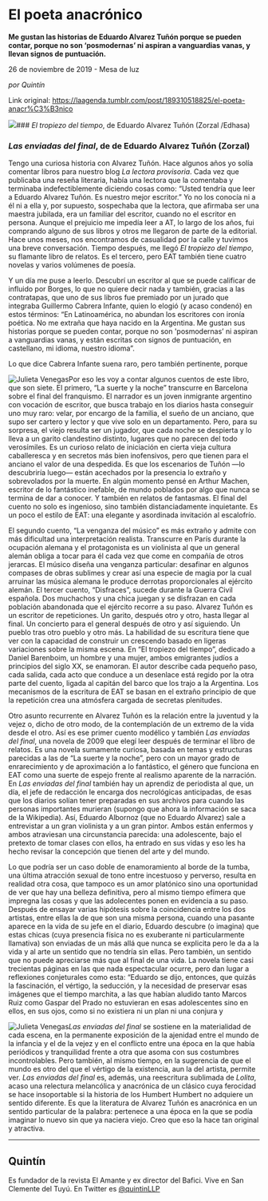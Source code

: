 # El poeta anacrónico

**Me gustan las historias de Eduardo Alvarez Tuñón porque se pueden contar, porque no son ‘posmodernas’ ni aspiran a vanguardias vanas, y llevan signos de puntuación.**

26 de noviembre de 2019 - Mesa de luz

_por Quintín_

Link original: https://laagenda.tumblr.com/post/189310518825/el-poeta-anacr%C3%B3nico

![](https://64.media.tumblr.com/d8664dc2c2db262dfce6fbdcec8a155b/c48cb0656d6547eb-fd/s500x750/48c4f2a673c40f91a3b7c1af8e1955b79eff38c9.jpg)### *El tropiezo del tiempo*, de Eduardo Alvarez Tuñón (Zorzal /Edhasa)

### *Las enviadas del final*, de de Eduardo Alvarez Tuñón (Zorzal)

  


Tengo una curiosa historia con Alvarez Tuñón. Hace algunos años yo solía comentar libros para nuestro blog *La lectora provisoria*. Cada vez que publicaba una reseña literaria, había una lectora que la comentaba y terminaba indefectiblemente diciendo cosas como: “Usted tendría que leer a Eduardo Alvarez Tuñón. Es nuestro mejor escritor.” Yo no los conocía ni a él ni a ella y, por supuesto, sospechaba que la lectora, que afirmaba ser una maestra jubilada, era un familiar del escritor, cuando no el escritor en persona. Aunque el prejuicio me impedía leer a AT, lo largo de los años, fui comprando alguno de sus libros y otros me llegaron de parte de la editorial. Hace unos meses, nos encontramos de casualidad por la calle y tuvimos una breve conversación. Tiempo después, me llegó *El tropiezo del tiempo*, su flamante libro de relatos. Es el tercero, pero EAT también tiene cuatro novelas y varios volúmenes de poesía. 

Y un día me puse a leerlo. Descubrí un escritor al que se puede calificar de influido por Borges, lo que no quiere decir nada y también, gracias a las contratapas, que uno de sus libros fue premiado por un jurado que integraba Guillermo Cabrera Infante, quien lo elogió (y acaso condenó) en estos términos: “En Latinoamérica, no abundan los escritores con ironía poética. No me extraña que haya nacido en la Argentina. Me gustan sus historias porque se pueden contar, porque no son 'posmodernas’ ni aspiran a vanguardias vanas, y están escritas con signos de puntuación, en castellano, mi idioma, nuestro idioma”. 

Lo que dice Cabrera Infante suena raro, pero también pertinente, porque 

![Julieta Venegas](https://64.media.tumblr.com/e3c044e7d66bdabb4f57c7d1a8614459/c48cb0656d6547eb-17/s250x400/a54fcdebd98c7a74fdae093484c1a465adbf57c1.jpg)Por eso les voy a contar algunos cuentos de este libro, que son siete. El primero, “La suerte y la noche” transcurre en Barcelona sobre el final del franquismo. El narrador es un joven inmigrante argentino con vocación de escritor, que busca trabajo en los diarios hasta conseguir uno muy raro: velar, por encargo de la familia, el sueño de un anciano, que supo ser cartero y lector y que vive solo en un departamento. Pero, para su sorpresa, el viejo resulta ser un jugador, que cada noche se despierta y lo lleva a un garito clandestino distinto, lugares que no parecen del todo verosímiles. Es un curioso relato de iniciación en cierta vieja cultura caballeresca y en secretos más bien inofensivos, pero que tienen para el anciano el valor de una despedida. Es que los escenarios de Tuñón —lo descubriría luego— están acechados por la presencia lo extraño y sobrevolados por la muerte. En algún momento pensé en Arthur Machen, escritor de lo fantástico inefable, de mundo poblados por algo que nunca se termina de dar a conocer. Y también en relatos de fantasmas. El final del cuento no solo es ingenioso, sino también distanciadamente inquietante. Es un poco el estilo de EAT: una elegante y asordinada invitación al escalofrío.   

El segundo cuento, “La venganza del músico” es más extraño y admite con más dificultad una interpretación realista. Transcurre en París durante la ocupación alemana y el protagonista es un violinista al que un general alemán obliga a tocar para él cada vez que come en compañía de otros jerarcas. El músico diseña una venganza particular: desafinar en algunos compases de obras sublimes y crear así una especie de magia por la cual arruinar las música alemana le produce derrotas proporcionales al ejército alemán. El tercer cuento, “Disfraces”, sucede durante la Guerra Civil española. Dos muchachos y una chica juegan y se disfrazan en cada población abandonada que el ejército recorre a su paso. Alvarez Tuñón es un escritor de repeticiones. Un garito, después otro y otro, hasta llegar al final. Un concierto para el general después de otro y así siguiendo. Un pueblo tras otro pueblo y otro más. La habilidad de su escritura tiene que ver con la capacidad de construir un crescendo basado en ligeras variaciones sobre la misma escena. En “El tropiezo del tiempo”, dedicado a Daniel Barenboim, un hombre y una mujer, ambos emigrantes judíos a principios del siglo XX, se enamoran. El autor describe cada pequeño paso, cada salida, cada acto que conduce a un desenlace está regido por la otra parte del cuento, ligada al capitán del barco que los trajo a la Argentina. Los mecanismos de la escritura de EAT se basan en el extraño principio de que la repetición crea una atmósfera cargada de secretas plenitudes.

Otro asunto recurrente en Alvarez Tuñón es la relación entre la juventud y la vejez o, dicho de otro modo, de la contemplación de un extremo de la vida desde el otro. Así es ese primer cuento modélico y también *Las enviadas del final*, una novela de 2009 que elegí leer después de terminar el libro de relatos. Es una novela sumamente curiosa, basada en temas y estructuras parecidas a las de “La suerte y la noche”, pero con un mayor grado de enrarecimiento y de aproximación a lo fantástico, el género que funciona en EAT como una suerte de espejo frente al realismo aparente de la narración. En *Las enviadas del final* también hay un aprendiz de periodista al que, un día, el jefe de redacción le encarga dos necrológicas anticipadas, de esas que los diarios solían tener preparadas en sus archivos para cuando las personas importantes murieran (supongo que ahora la información se saca de la Wikipedia). Así, Eduardo Albornoz (que no Eduardo Alvarez) sale a entrevistar a un gran violinista y a un gran pintor. Ambos están enfermos y ambos atraviesan una circunstancia parecida: una adolescente, bajo el pretexto de tomar clases con ellos, ha entrado en sus vidas y eso les ha hecho revisar la concepción que tienen del arte y del mundo. 

Lo que podría ser un caso doble de enamoramiento al borde de la tumba, una última atracción sexual de tono entre incestuoso y perverso, resulta en realidad otra cosa, que tampoco es un amor platónico sino una oportunidad de ver que hay una belleza definitiva, pero al mismo tiempo efímera que impregna las cosas y que las adolecentes ponen en evidencia a su paso. Después de ensayar varias hipótesis sobre la coincidencia entre los dos artistas, entre ellas la de que son una misma persona, cuando una pasante aparece en la vida de su jefe en el diario, Eduardo descubre (o imagina) que estas chicas (cuya presencia física no es exuberante ni particularmente llamativa) son enviadas de un más allá que nunca se explicita pero le da a la vida y al arte un sentido que no tendría sin ellas. Pero también, un sentido que no puede apreciarse más que al final de una vida. La novela tiene casi trecientas páginas en las que nada espectacular ocurre, pero dan lugar a reflexiones conjeturales como esta: “Eduardo se dijo, entonces, que quizás la fascinación, el vértigo, la seducción, y la necesidad de preservar esas imágenes que el tiempo marchita, a las que habían aludido tanto Marcos Ruiz como Gaspar del Prado no estuvieran en esas adolescentes sino en ellos, en sus ojos, como si no existiera ni un plan ni una conjura y 

![Julieta Venegas](https://64.media.tumblr.com/8ae446f82022c9681e427dccec262d99/c48cb0656d6547eb-18/s250x400/2ba618e776fbf9ec45e3793daa4e2bd8ead80c0f.jpg)*Las enviadas del final* se sostiene en la materialidad de cada escena, en la permanente exposición de la ajenidad entre el mundo de la infancia y el de la vejez y en el conflicto entre una época en la que había periódicos y tranquilidad frente a otra que asoma con sus costumbres incontrolables. Pero también, al mismo tiempo, en la sugerencia de que el mundo es otro del que el vértigo de la existencia, aun la del artista, permite ver. *Las enviadas del final* es, además, una reescritura sublimada de *Lolita*, acaso una relectura melancólica y anacrónica de un clásico cuya ferocidad se hace insoportable si la historia de los Humbert Humbert no adquiere un sentido diferente. Es que la literatura de Alvarez Tuñón es anacrónica en un sentido particular de la palabra: pertenece a una época en la que se podía imaginar lo nuevo sin que ya naciera viejo. Creo que eso la hace tan original y atractiva. 



---

Quintín
-------

 Es fundador de la revista El Amante y ex director del Bafici. Vive en San Clemente del Tuyú. En Twitter es [@quintinLLP](https://twitter.com/quintinLLP)

